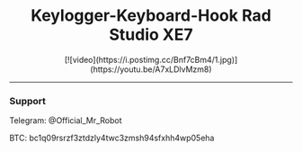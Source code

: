 <h1 align="center">Keylogger-Keyboard-Hook Rad Studio XE7</h1>

<p align="center">
	[![video](https://i.postimg.cc/Bnf7cBm4/1.jpg)](https://youtu.be/A7xLDlvMzm8)
</p>

-------

### Support
Telegram: @Official_Mr_Robot

BTC: bc1q09rsrzf3ztdzly4twc3zmsh94sfxhh4wp05eha
